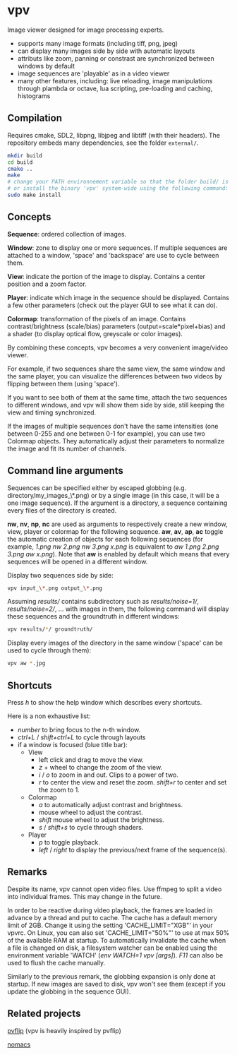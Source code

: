 vpv
===

Image viewer designed for image processing experts.

* supports many image formats (including tiff, png, jpeg)
* can display many images side by side with automatic layouts
* attributs like zoom, panning or constrast are synchronized between windows by default
* image sequences are 'playable' as in a video viewer
* many other features, including: live reloading, image manipulations through plambda or octave, lua scripting, pre-loading and caching, histograms

Compilation
-----------

Requires cmake, SDL2, libpng, libjpeg and libtiff (with their headers).
The repository embeds many dependencies, see the folder ```external/```.

```sh
mkdir build
cd build
cmake ..
make
# change your PATH environnement variable so that the folder build/ is used
# or install the binary 'vpv' system-wide using the following command:
sudo make install
```


Concepts
--------

**Sequence**: ordered collection of images.

**Window**: zone to display one or more sequences. If multiple sequences are attached to a window, 'space' and 'backspace' are use to cycle between them.

**View**: indicate the portion of the image to display. Contains a center position and a zoom factor.

**Player**: indicate which image in the sequence should be displayed. Contains a few other parameters (check out the player GUI to see what it can do).

**Colormap**: transformation of the pixels of an image. Contains contrast/brightness (scale/bias) parameters (output=scale\*pixel+bias) and a shader (to display optical flow, greyscale or color images).

By combining these concepts, vpv becomes a very convenient image/video viewer.

For example, if two sequences share the same view, the same window and the same player, you can visualize the differences between two videos by flipping between them (using 'space').

If you want to see both of them at the same time, attach the two sequences to different windows, and vpv will show them side by side, still keeping the view and timing synchronized.

If the images of multiple sequences don't have the same intensities (one between 0-255 and one between 0-1 for example), you can use two Colormap objects. They automatically adjust their parameters to normalize the image and fit its number of channels.

Command line arguments
----------------------

Sequences can be specified either by escaped globbing (e.g. directory/my_images\_\\\*.png) or by a single image (in this case, it will be a one image sequence). If the argument is a directory, a sequence containing every files of the directory is created.

**nw**, **nv**, **np**, **nc** are used as arguments to respectively create a new window, view, player or colormap for the following sequence.
**aw**, **av**, **ap**, **ac** toggle the automatic creation of objects for each following sequences (for example, *1.png nw 2.png nw 3.png x.png* is equivalent to *aw 1.png 2.png 3.png aw x.png*). Note that **aw** is enabled by default which means that every sequences will be opened in a different window.

Display two sequences side by side:

```bash
vpv input_\*.png output_\*.png
```

Assuming *results/* contains subdirectory such as *results/noise=1/*, *results/noise=2/*, ... with images in them, the following command will display these sequences and the groundtruth in different windows:
```bash
vpv results/*/ groundtruth/
```

Display every images of the directory in the same window ('space' can be used to cycle through them):

```bash
vpv aw *.jpg
```

Shortcuts
---------

Press *h* to show the help window which describes every shortcuts.

Here is a non exhaustive list:
* *number* to bring focus to the n-th window.
* *ctrl+L* / *shift+ctrl+L* to cycle through layouts
* if a window is focused (blue title bar):
  * View
    * left click and drag to move the view.
    * *z* + wheel to change the zoom of the view.
    * *i* / *o* to zoom in and out. Clips to a power of two.
    * *r* to center the view and reset the zoom. *shift+r* to center and set the zoom to 1.
  * Colormap
    * *a* to automatically adjust contrast and brightness.
    * mouse wheel to adjust the contrast.
    * *shift* mouse wheel to adjust the brightness.
    * *s* / *shift+s* to cycle through shaders.
  * Player
    * *p* to toggle playback.
    * *left* / *right* to display the previous/next frame of the sequence(s).

Remarks
-------

Despite its name, vpv cannot open video files. Use ffmpeg to split a video into individual frames. This may change in the future.

In order to be reactive during video playback, the frames are loaded in advance by a thread and put to cache. The cache has a default memory limit of 2GB. Change it using the setting 'CACHE_LIMIT="XGB"' in your vpvrc. On Linux, you can also set 'CACHE_LIMIT="50%"' to use at max 50% of the available RAM at startup.
To automatically invalidate the cache when a file is changed on disk, a filesystem watcher can be enabled using the environment variable 'WATCH' (*env WATCH=1 vpv [args]*).
*F11* can also be used to flush the cache manually.

Similarly to the previous remark, the globbing expansion is only done at startup. If new images are saved to disk, vpv won't see them (except if you update the globbing in the sequence GUI).


Related projects
----------------

[pvflip](https://github.com/gfacciol/pvflip) (vpv is heavily inspired by pvflip)

[nomacs](https://github.com/nomacs/nomacs)

